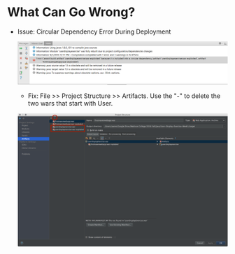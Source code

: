 # What Can Go Wrong?


* Issue: Circular Dependency Error During Deployment

    ![CircularDependencyErrorExample](images/circularDependencyError.png)

    * Fix: File >> Project Structure >> Artifacts. Use the "-" to delete the two wars that start with User.  

    ![CircularDependencyErrorExample](images/Before-Artifacts.png)